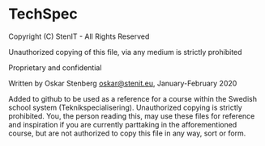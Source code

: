 # TechSpec

Copyright (C) StenIT - All Rights Reserved

Unauthorized copying of this file, via any medium is strictly prohibited

Proprietary and confidential

Written by Oskar Stenberg <oskar@stenit.eu>, January-February 2020

Added to github to be used as a reference for a course within the Swedish school system (Teknikspecialisering). Unauthorized copying is strictly prohibited. 
You, the person reading this, may use these files for reference and inspiration if you are currently parttaking in the afforementioned course, but are not authorized to copy this file in any way, sort or form.

